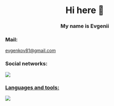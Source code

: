 <h1 align="center"> Hi here 👋
<h3 align="center">  My name is Evgenii


### Mail:
evgenkov81@gmail.com

### Social networks:
<a href="https://t.me/evgeniiK81">
<img src =https://img.shields.io/badge/Telegram-2CA5E0?style=
for-the-badge&logo=telegram&logoColor=white)
</a>

### Languages and tools:

<a href="https://skillicons.dev">
  <img src="https://skillicons.dev/icons?i=java,spring,postgres,linux,maven,git,docker,grafana,postman" />
</a>
